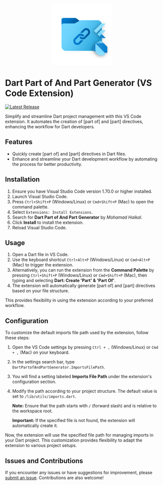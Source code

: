 <p align="center">
  <img src="https://raw.githubusercontent.com/Mohamad-Haikal/dartPartofAndPartGenerator/main/assets/icon.png" alt="Dart Part of And Part Generator - Logo" width="200" height="200">
</p>

# Dart Part of And Part Generator (VS Code Extension)



[![Latest Release](https://img.shields.io/visual-studio-marketplace/v/MohamadHaikal.dartPartofAndPartGenerator?style=flat&label=VS%20Marketplace&logo=visual-studio-code)](https://marketplace.visualstudio.com/items?itemName=MohamadHaikal.dartPartofAndPartGenerator)

Simplify and streamline Dart project management with this VS Code extension. It automates the creation of [part of] and [part] directives, enhancing the workflow for Dart developers.


## Features

- Quickly create [part of] and [part] directives in Dart files.
- Enhance and streamline your Dart development workflow by automating the process for better productivity.

## Installation

1. Ensure you have Visual Studio Code version 1.70.0 or higher installed.
2. Launch Visual Studio Code.
3. Press `Ctrl+Shift+P` (Windows/Linux) or `Cmd+Shift+P` (Mac) to open the command palette.
4. Select `Extensions: Install Extensions`.
5. Search for **Dart Part of And Part Generator** by *Mohamad Haikal*.
6. Click **Install** to install the extension.
7. Reload Visual Studio Code.


## Usage

1. Open a Dart file in VS Code.
2. Use the keyboard shortcut `Ctrl+Alt+P` (Windows/Linux) or `Cmd+Alt+P` (Mac) to trigger the extension.
3. Alternatively, you can run the extension from the **Command Palette** by pressing `Ctrl+Shift+P` (Windows/Linux) or `Cmd+Shift+P` (Mac), then typing and selecting **Dart: Create 'Part' & 'Part Of'**.
4. The extension will automatically generate [part of] and [part] directives based on your file structure.

This provides flexibility in using the extension according to your preferred workflow.


## Configuration

To customize the default imports file path used by the extension, follow these steps:

1. Open the VS Code settings by pressing `Ctrl + ,` (Windows/Linux) or `Cmd + ,` (Mac) on your keyboard.

2. In the settings search bar, type `DartPartofAndPartGenerator.ImportsFilePath`.

3. You will find a setting labeled **Imports File Path** under the extension's configuration section.

4. Modify the path according to your project structure. The default value is set to `/lib/utils/imports.dart`.

   **Note:** Ensure that the path starts with `/` (forward slash) and is relative to the workspace root.

   **Important:** If the specified file is not found, the extension will automatically create it.

Now, the extension will use the specified file path for managing imports in your Dart project. This customization provides flexibility to adapt the extension to various project setups.


## Issues and Contributions

If you encounter any issues or have suggestions for improvement, please [submit an issue](https://github.com/Mohamad-Haikal/dartPartofAndPartGenerator/issues). Contributions are also welcome!